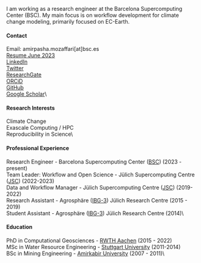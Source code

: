 I am working as a research engineer at the Barcelona Supercomputing Center (BSC). My main focus is on workflow development for climate change modeling, primarily focused on EC-Earth.

#### Contact
Email: amirpasha.mozaffari[at]bsc.es \
[Resume June 2023](https://github.com/amozaffari/Files/blob/master/amirpasha_academic_CV_june_2023.pdf)\
[LinkedIn](https://www.linkedin.com/in/amirpasha-mozaffari/)\
[Twitter](https://twitter.com/apmozaffari)\
[ResearchGate](https://www.researchgate.net/profile/Amirpasha-Mozaffari)\
[ORCiD](https://orcid.org/0000-0001-6719-0425)\
[GitHub](https://github.com/amozaffari)\
[Google Scholar](https://scholar.google.com/citations?user=U0LFGpMAAAAJ&hl=en)\

#### Research Interests
Climate Change \
Exascale Computing / HPC \
Reproducibility in Science\ 

#### Professional Experience 
Research Engineer - Barcelona Supercomputing Center ([BSC](https://bsc.es/)) (2023 - present)\
Team Leader: Workflow and Open Science - Jülich Supercomputing Centre ([JSC](https://www.fz-juelich.de/en/ias/jsc)) (2022-2023)\
Data and Workflow Manager - Jülich Supercomputing Centre ([JSC](https://www.fz-juelich.de/en/ias/jsc)) (2019-2022)\
Research Assistant - Agrosphäre ([IBG-3](https://www.fz-juelich.de/de/ibg/ibg-3)) Jülich Research Centre  (2015 - 2019)\
Student Assistant - Agrosphäre ([IBG-3](https://www.fz-juelich.de/de/ibg/ibg-3)) Jülich Research Centre  (2014)\

#### Education
PhD in Computational Geosciences - [RWTH Aachen](https://www.fb5.rwth-aachen.de/cms/~hgv/Georessourcen/lidx/1/) (2015 - 2022)  \
MSc in Water Resource Engineering - [Stuttgart University](https://www.warem.uni-stuttgart.de/) (2011-2014)\
BSc in Mining Engineering - [Amirkabir University](https://aut.ac.ir/en) (2007 - 2011)\

